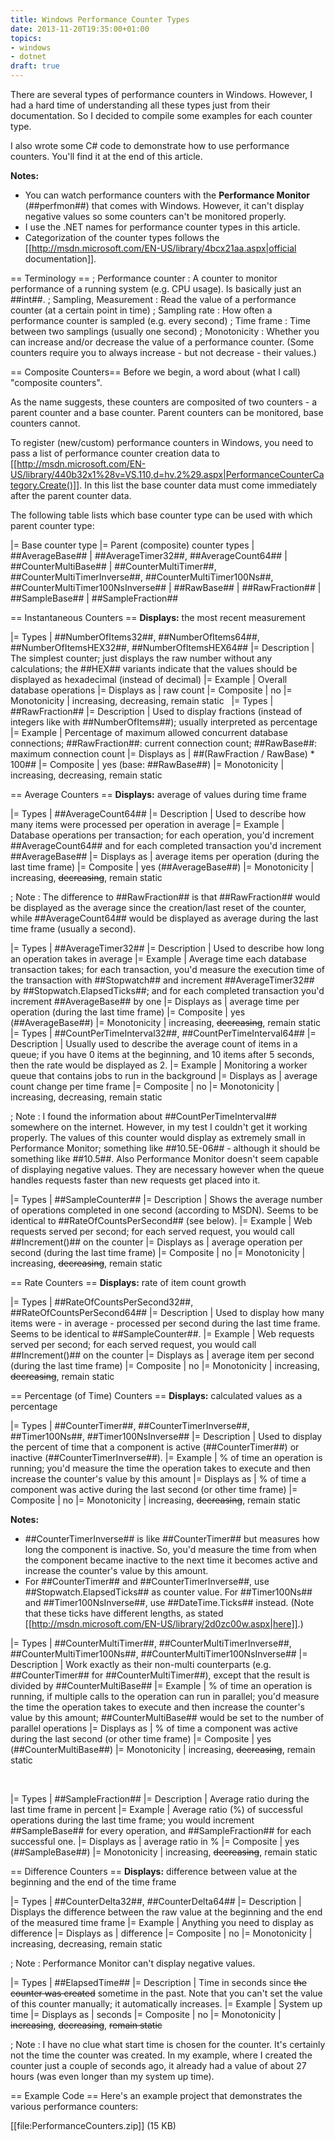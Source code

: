 ```yaml
---
title: Windows Performance Counter Types
date: 2013-11-20T19:35:00+01:00
topics:
- windows
- dotnet
draft: true
---
```


There are several types of performance counters in Windows. However, I had a hard time of understanding all these types just from their documentation. So I decided to compile some examples for each counter type.

I also wrote some C# code to demonstrate how to use performance counters. You'll find it at the end of this article.

<!--more-->

**Notes:**
* You can watch performance counters with the **Performance Monitor** (##perfmon##) that comes with Windows. However, it can't display negative values so some counters can't be monitored properly.
* I use the .NET names for performance counter types in this article.
* Categorization of the counter types follows the [[http://msdn.microsoft.com/EN-US/library/4bcx21aa.aspx|official documentation]].

== Terminology ==
; Performance counter : A counter to monitor performance of a running system (e.g. CPU usage). Is basically just an ##int##.
; Sampling, Measurement : Read the value of a performance counter (at a certain point in time)
; Sampling rate : How often a performance counter is sampled (e.g. every second)
; Time frame : Time between two samplings (usually one second)
; Monotonicity : Whether you can increase and/or decrease the value of a performance counter. (Some counters require you to always increase - but not decrease - their values.)

== Composite Counters==
Before we begin, a word about (what I call) "composite counters".

As the name suggests, these counters are composited of two counters - a parent counter and a base counter. Parent counters can be monitored, base counters cannot.

To register (new/custom) performance counters in Windows, you need to pass a list of performance counter creation data to [[http://msdn.microsoft.com/EN-US/library/440b32x1%28v=VS.110,d=hv.2%29.aspx|PerformanceCounterCategory.Create()]]. In this list the base counter data must come immediately after the parent counter data.

The following table lists which base counter type can be used with which parent counter type:

|= Base counter type   |= Parent (composite) counter types
| ##AverageBase##      | ##AverageTimer32##, ##AverageCount64##
| ##CounterMultiBase## | ##CounterMultiTimer##, ##CounterMultiTimerInverse##, ##CounterMultiTimer100Ns##, ##CounterMultiTimer100NsInverse##
| ##RawBase##          | ##RawFraction##
| ##SampleBase##       | ##SampleFraction##


== Instantaneous Counters ==
**Displays:** the most recent measurement

|= Types        | ##NumberOfItems32##, ##NumberOfItems64##, ##NumberOfItemsHEX32##, ##NumberOfItemsHEX64##
|= Description  | The simplest counter; just displays the raw number without any calculations; the ##HEX## variants indicate that the values should be displayed as hexadecimal (instead of decimal)
|= Example      | Overall database operations
|= Displays as  | raw count
|= Composite    | no
|= Monotonicity | increasing, decreasing, remain static
&nbsp;
|= Types        | ##RawFraction##
|= Description  | Used to display fractions (instead of integers like with ##NumberOfItems##); usually interpreted as percentage
|= Example      | Percentage of maximum allowed concurrent database connections; ##RawFraction##: current connection count; ##RawBase##: maximum connection count
|= Displays as  | ##(RawFraction / RawBase) * 100##
|= Composite    | yes (base: ##RawBase##)
|= Monotonicity | increasing, decreasing, remain static


== Average Counters ==
**Displays:** average of values during time frame

|= Types        | ##AverageCount64##
|= Description  | Used to describe how many items were processed per operation in average
|= Example      | Database operations per transaction; for each operation, you'd increment ##AverageCount64## and for each completed transaction you'd increment ##AverageBase##
|= Displays as  | average items per operation (during the last time frame)
|= Composite    | yes (##AverageBase##)
|= Monotonicity | increasing, ~~decreasing~~, remain static

; Note : The difference to ##RawFraction## is that ##RawFraction## would be displayed as the average since the creation/last reset of the counter, while ##AverageCount64## would be displayed as average during the last time frame (usually a second).

|= Types        | ##AverageTimer32##
|= Description  | Used to describe how long an operation takes in average
|= Example      | Average time each database transaction takes; for each transaction, you'd measure the execution time of the transaction with ##Stopwatch## and increment ##AverageTimer32## by ##Stopwatch.ElapsedTicks##; and for each completed transaction you'd increment ##AverageBase## by one
|= Displays as  | average time per operation (during the last time frame)
|= Composite    | yes (##AverageBase##)
|= Monotonicity | increasing, ~~decreasing~~, remain static
&nbsp;
|= Types        | ##CountPerTimeInterval32##, ##CountPerTimeInterval64##
|= Description  | Usually used to describe the average count of items in a queue; if you have 0 items at the beginning, and 10 items after 5 seconds, then the rate would be displayed as 2.
|= Example      | Monitoring a worker queue that contains jobs to run in the background
|= Displays as  | average count change per time frame
|= Composite    | no
|= Monotonicity | increasing, decreasing, remain static

; Note : I found the information about ##CountPerTimeInterval## somewhere on the internet. However, in my test I couldn't get it working properly. The values of this counter would display as extremely small in Performance Monitor; something like ##10.5E-06## - although it should be something like ##10.5##. Also Performance Monitor doesn't seem capable of displaying negative values. They are necessary however when the queue handles requests faster than new requests get placed into it.

|= Types        | ##SampleCounter##
|= Description  | Shows the average number of operations completed in one second (according to MSDN). Seems to be identical to ##RateOfCountsPerSecond## (see below).
|= Example      | Web requests served per second; for each served request, you would call ##Increment()## on the counter
|= Displays as  | average operation per second (during the last time frame)
|= Composite    | no
|= Monotonicity | increasing, ~~decreasing~~, remain static


== Rate Counters ==
**Displays:** rate of item count growth

|= Types        | ##RateOfCountsPerSecond32##, ##RateOfCountsPerSecond64##
|= Description  | Used to display how many items were - in average - processed per second during the last time frame. Seems to be identical to ##SampleCounter##.
|= Example      | Web requests served per second; for each served request, you would call ##Increment()## on the counter
|= Displays as  | average item per second (during the last time frame)
|= Composite    | no
|= Monotonicity | increasing, ~~decreasing~~, remain static


== Percentage (of Time) Counters ==
**Displays:** calculated values as a percentage

|= Types        | ##CounterTimer##, ##CounterTimerInverse##, ##Timer100Ns##, ##Timer100NsInverse##
|= Description  | Used to display the percent of time that a component is active (##CounterTimer##) or inactive (##CounterTimerInverse##).
|= Example      | % of time an operation is running; you'd measure the time the operation takes to execute and then increase the counter's value by this amount
|= Displays as  | % of time a component was active during the last second (or other time frame)
|= Composite    | no
|= Monotonicity | increasing, ~~decreasing~~, remain static

**Notes:**
* ##CounterTimerInverse## is like ##CounterTimer## but measures how long the component is inactive. So, you'd measure the time from when the component became inactive to the next time it becomes active and increase the counter's value by this amount.
* For ##CounterTimer## and ##CounterTimerInverse##, use ##Stopwatch.ElapsedTicks## as counter value. For ##Timer100Ns## and ##Timer100NsInverse##, use ##DateTime.Ticks## instead. (Note that these ticks have different lengths, as stated [[http://msdn.microsoft.com/EN-US/library/2d0zc00w.aspx|here]].)

|= Types        | ##CounterMultiTimer##, ##CounterMultiTimerInverse##, ##CounterMultiTimer100Ns##, ##CounterMultiTimer100NsInverse##
|= Description  | Work exactly as their non-multi counterparts (e.g. ##CounterTimer## for ##CounterMultiTimer##), except that the result is divided by ##CounterMultiBase##
|= Example      | % of time an operation is running, if multiple calls to the operation can run in parallel; you'd measure the time the operation takes to execute and then increase the counter's value by this amount; ##CounterMultiBase## would be set to the number of parallel operations
|= Displays as  | % of time a component was active during the last second (or other time frame)
|= Composite    | yes (##CounterMultiBase##)
|= Monotonicity | increasing, ~~decreasing~~, remain static

&nbsp;

|= Types        | ##SampleFraction##
|= Description  | Average ratio during the last time frame in percent
|= Example      | Average ratio (%) of successful operations during the last time frame; you would increment ##SampleBase## for every operation, and ##SampleFraction## for each successful one.
|= Displays as  | average ratio in %
|= Composite    | yes (##SampleBase##)
|= Monotonicity | increasing, ~~decreasing~~, remain static


== Difference Counters ==
**Displays:** difference between value at the beginning and the end of the time frame

|= Types        | ##CounterDelta32##, ##CounterDelta64##
|= Description  | Displays the difference between the raw value at the beginning and the end of the measured time frame
|= Example      | Anything you need to display as difference
|= Displays as  | difference
|= Composite    | no
|= Monotonicity | increasing, decreasing, remain static

; Note : Performance Monitor can't display negative values.

|= Types        | ##ElapsedTime##
|= Description  | Time in seconds since ~~the counter was created~~ sometime in the past. Note that you can't set the value of this counter manually; it automatically increases.
|= Example      | System up time
|= Displays as  | seconds
|= Composite    | no
|= Monotonicity | ~~increasing~~, ~~decreasing~~, ~~remain static~~

; Note : I have no clue what start time is chosen for the counter. It's certainly not the time the counter was created. In my example, where I created the counter just a couple of seconds ago, it already had a value of about 27 hours (was even longer than my system up time).


== Example Code ==
Here's an example project that demonstrates the various performance counters:

  [[file:PerformanceCounters.zip]] (15 KB)
